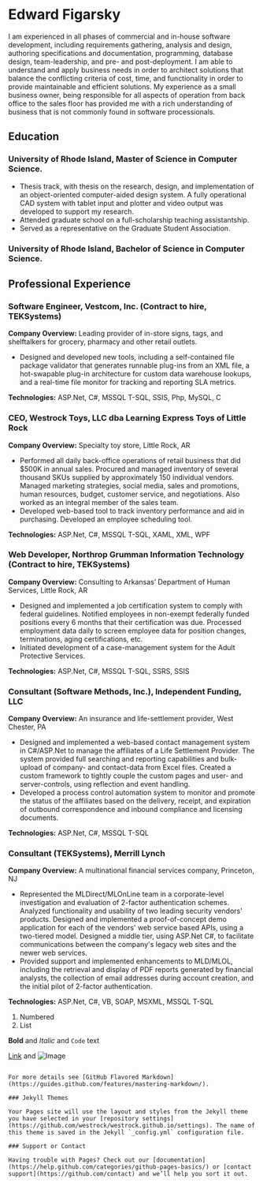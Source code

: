 # Edward Figarsky

I am experienced in all phases of commercial and in-house software development, including requirements gathering, analysis and design, authoring specifications and documentation, programming, database design, team-leadership, and pre- and post-deployment.  I am able to understand and apply business needs in order to architect solutions that balance the conflicting criteria of cost, time, and functionality in order to provide maintainable and efficient solutions.  My experience as a small business owner, being responsible for all aspects of operation from back office to the sales floor has provided me with a rich understanding of business that is not commonly found in software processionals.

## Education
### University of Rhode Island, Master of Science in Computer Science.
- Thesis track, with thesis on the research, design, and implementation of an object-oriented computer-aided design system. A fully operational CAD system with tablet input and plotter and video output was developed to support my research.
- Attended graduate school on a full-scholarship teaching assistantship.
- Served as a representative on the Graduate Student Association.
### University of Rhode Island, Bachelor of Science in Computer Science.

## Professional Experience
### Software Engineer, Vestcom, Inc. (Contract to hire, TEKSystems)
**Company Overview:** Leading provider of in-store signs, tags, and shelftalkers for grocery, pharmacy and other retail outlets.
- Designed and developed new tools, including a self-contained file package validator that generates runnable plug-ins from an XML file, a hot-swapable plug-in architecture for custom data warehouse lookups, and a real-time file monitor for tracking and reporting SLA metrics.

**Technologies:** ASP.Net, C#, MSSQL T-SQL, SSIS, Php, MySQL, C

### CEO, Westrock Toys, LLC dba Learning Express Toys of Little Rock
**Company Overview:** Specialty toy store, Little Rock, AR
- Performed all daily back-office operations of retail business that did $500K in annual sales. Procured and managed inventory of several thousand SKUs supplied by approximately 150 individual vendors. Managed marketing strategies, social media, sales and promotions, human resources, budget, customer service, and negotiations.  Also worked as an integral member of the sales team.
- Developed web-based tool to track inventory performance and aid in purchasing. Developed an employee scheduling tool.

**Technologies:** ASP.Net, C#, MSSQL T-SQL, XAML, XML, WPF

### Web Developer, Northrop Grumman Information Technology (Contract to hire, TEKSystems)
**Company Overview:** Consulting to Arkansas’ Department of Human Services, Little Rock, AR
- Designed and implemented a job certification system to comply with federal guidelines.  Notified employees in non-exempt federally funded positions every 6 months that their certification was due.  Processed employment data daily to screen employee data for position changes, terminations, aging certifications, etc.
- Initiated development of a case-management system for the Adult Protective Services.

**Technologies:** ASP.Net, C#, MSSQL T-SQL, SSRS, SSIS

### Consultant (Software Methods, Inc.), Independent Funding, LLC
**Company Overview:** An insurance and life-settlement provider, West Chester, PA
- Designed and implemented a web-based contact management system in C#/ASP.Net to manage the affiliates of a Life Settlement Provider.  The system provided full searching and reporting capabilities and bulk-upload of company- and contact-data from Excel files.  Created a custom framework to tightly couple the custom pages and user- and server-controls, using reflection and event handling.
- Developed a process control automation system to monitor and promote the status of the affiliates based on the delivery, receipt, and expiration of outbound correspondence and inbound compliance and licensing documents.

**Technologies:** ASP.Net, C#, MSSQL T-SQL

### Consultant (TEKSystems), Merrill Lynch
**Company Overview:** A multinational financial services company, Princeton, NJ
- Represented the MLDirect/MLOnLine team in a corporate-level investigation and evaluation of 2-factor authentication schemes.  Analyzed functionality and usability of two leading security vendors' products.  Designed and implemented a proof-of-concept demo application for each of the vendors' web service based APIs, using a two-tiered model.  Designed a middle tier, using ASP.Net C#, to facilitate communications between the company's legacy web sites and the newer web services.
- Provided support and implemented enhancements to MLD/MLOL, including the retrieval and display of PDF reports generated by financial analysts, the collection of email addresses during account creation, and the initial pilot of 2-factor authentication.

**Technologies:** ASP.Net, C#, VB, SOAP, MSXML, MSSQL T-SQL


1. Numbered
2. List

**Bold** and _Italic_ and `Code` text

[Link](url) and ![Image](src)
```

For more details see [GitHub Flavored Markdown](https://guides.github.com/features/mastering-markdown/).

### Jekyll Themes

Your Pages site will use the layout and styles from the Jekyll theme you have selected in your [repository settings](https://github.com/westrock/westrock.github.io/settings). The name of this theme is saved in the Jekyll `_config.yml` configuration file.

### Support or Contact

Having trouble with Pages? Check out our [documentation](https://help.github.com/categories/github-pages-basics/) or [contact support](https://github.com/contact) and we’ll help you sort it out.
